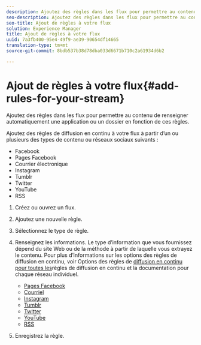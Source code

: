```yaml
---
description: Ajoutez des règles dans les flux pour permettre au contenu de renseigner automatiquement une application ou un dossier en fonction de ces règles.
seo-description: Ajoutez des règles dans les flux pour permettre au contenu de renseigner automatiquement une application ou un dossier en fonction de ces règles.
seo-title: Ajout de règles à votre flux
solution: Experience Manager
title: Ajout de règles à votre flux
uuid: 7a3fb400-95e4-49f9-ae39-90654df14665
translation-type: tm+mt
source-git-commit: 8bdb537b38d78dba033d6671b710c2a61934d6b2

---
```



# Ajout de règles à votre flux{#add-rules-for-your-stream}

Ajoutez des règles dans les flux pour permettre au contenu de renseigner automatiquement une application ou un dossier en fonction de ces règles.

Ajoutez des règles de diffusion en continu à votre flux à partir d’un ou plusieurs des types de contenu ou réseaux sociaux suivants :

* Facebook
* Pages Facebook
* Courrier électronique
* Instagram
* Tumblr
* Twitter
* YouTube
* RSS

1. Créez ou ouvrez un flux.
1. Ajoutez une nouvelle règle.
1. Sélectionnez le type de règle.
1. Renseignez les informations. Le type d’information que vous fournissez dépend du site Web ou de la méthode à partir de laquelle vous extrayez le contenu. Pour plus d’informations sur les options des règles de diffusion en continu, voir Options des règles de [diffusion en continu pour toutes les](../c-streams/c-stream-rule-options-for-all-stream-rules.md#c_stream_rule_options_for_all_stream_rules)règles de diffusion en continu et la documentation pour chaque réseau individuel.

   * [Pages Facebook](../c-streams/c-facebook-page-rules.md#c_facebook_page_rules)
   * [Courriel](../c-streams/c-email-rules.md#c_email_rules)
   * [Instagram](../c-streams/c-instagram-rules.md#c_instagram_rules)
   * [Tumblr](../c-streams/c-tumblr-rules.md#c_tumblr_rules)
   * [Twitter](../c-streams/c-twitter-rules.md#c_twitter_rules)
   * [YouTube](../c-streams/c-youtube-rules/c-youtube-rules.md#c_youtube_rules)
   * [RSS](../c-streams/c-rss-rules-streams.md#c_rss_rules_streams)

1. Enregistrez la règle.
